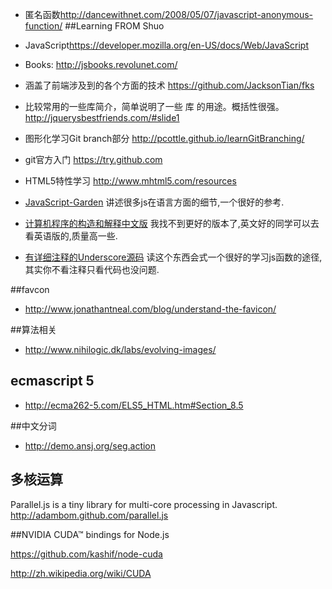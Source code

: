 
* 匿名函数<http://dancewithnet.com/2008/05/07/javascript-anonymous-function/>
##Learning FROM Shuo

* JavaScript<https://developer.mozilla.org/en-US/docs/Web/JavaScript>

* Books: <http://jsbooks.revolunet.com/>

* 涵盖了前端涉及到的各个方面的技术
<https://github.com/JacksonTian/fks>

* 比较常用的一些库简介，简单说明了一些 库 的用途。概括性很强。
<http://jquerysbestfriends.com/#slide1>

* 图形化学习Git branch部分
<http://pcottle.github.io/learnGitBranching/>

* git官方入门
<https://try.github.com>

* HTML5特性学习
<http://www.mhtml5.com/resources>


* [JavaScript-Garden](http://bonsaiden.github.io/JavaScript-Garden/zh/)
讲述很多js在语言方面的细节,一个很好的参考.

* [计算机程序的构造和解释中文版](http://ishare.iask.sina.com.cn/f/23759749.html) 我找不到更好的版本了,英文好的同学可以去看英语版的,质量高一些.


* [有详细注释的Underscore源码](http://underscorejs.org/docs/underscore.html) 读这个东西会式一个很好的学习js函数的途径,其实你不看注释只看代码也没问题.



##favcon


* <http://www.jonathantneal.com/blog/understand-the-favicon/>


##算法相关

* <http://www.nihilogic.dk/labs/evolving-images/>

## ecmascript 5

* <http://ecma262-5.com/ELS5_HTML.htm#Section_8.5>

##中文分词

* <http://demo.ansj.org/seg.action>

## 多核运算
Parallel.js is a tiny library for multi-core processing in Javascript. 
<http://adambom.github.com/parallel.js>

##NVIDIA CUDA™ bindings for Node.js

<https://github.com/kashif/node-cuda>

<http://zh.wikipedia.org/wiki/CUDA>